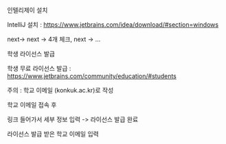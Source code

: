 인텔리제이 설치

IntelliJ 설치 : https://www.jetbrains.com/idea/download/#section=windows

next-> next -> 4개 체크, next -> …


학생 라이선스 발급

학생 무료 라이선스 발급 : https://www.jetbrains.com/community/education/#students

주의 : 학교 이메일 (konkuk.ac.kr)로 작성

학교 이메일 접속 후

링크 들어가서 세부 정보 입력 -> 라이선스 발급 완료

라이선스 발급 받은 학교 이메일 입력
